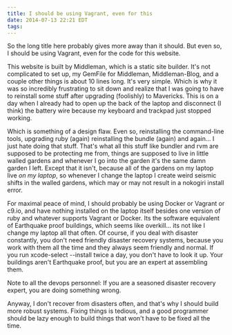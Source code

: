 ```yaml
---
title: I should be using Vagrant, even for this
date: 2014-07-13 22:21 EDT
tags:
---
```


So the long title here probably gives more away than it should. But even so, I should be using Vagrant, even for the code for this website.

This website is built by Middleman, which is a static site builder. It's not complicated to set up, my GemFile for Middleman, Middleman-Blog, and a couple other things is about 10 lines long. It's very simple. Which is why it was so incredibly frustrating to sit down and realize that I was going to have to reinstall some stuff after upgrading (foolishly) to Mavericks. This is on a day when I already had to open up the back of the laptop and disconnect (I think) the battery wire because my keyboard and trackpad just stopped working. 

Which is something of a design flaw. Even so, reinstalling the command-line tools, upgrading ruby (again) reinstalling the bundle (again) and again... I just hate doing that stuff. That's what all this stuff like bundler and rvm are supposed to be protecting me from, things are supposed to live in little walled gardens and whenever I go into the garden it's the same damn garden I left. Except that it isn't, because all of the gardens on my laptop live *on my laptop*, so whenever I change the laptop I create weird seismic shifts in the walled gardens, which may or may not result in a nokogiri install error.

For maximal peace of mind, I should probably be using Docker or Vagrant or c9.io, and have nothing installed on the laptop itself besides one version of ruby and whatever supports Vagrant or Docker. Its the software equivalent of Earthquake proof buildings, which seems like overkill... its not like I change my laptop all that often. Of course, if you deal with disaster constantly, you don't need friendly disaster recovery systems, because you work with them all the time and they always seem friendly and normal. If you run xcode-select --install twice a day, you don't have to look it up. Your buildings aren't Earthquake proof, but you are an expert at assembling them. 

Note to all the devops personnel: If you are a seasoned disaster recovery expert, you are doing something wrong.

Anyway, I don't recover from disasters often, and that's why I should build more robust systems. Fixing things is tedious, and a good programmer should be lazy enough to build things that won't have to be fixed all the time.
